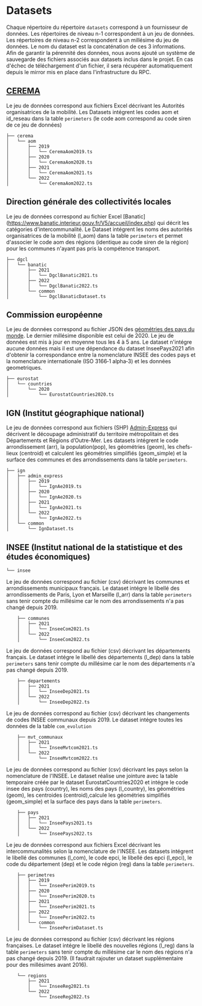 # Datasets
Chaque répertoire du répertoire `datasets` correspond à un fournisseur de données.
Les répertoires de niveau n-1 correspondent à un jeu de données. 
Les répertoires de niveau n-2 correspondent à un millésime du jeu de données.
Le nom du dataset est la concaténation de ces 3 informations.
Afin de garantir la pérennité des données, nous avons ajouté un système de sauvegarde des fichiers associés aux datasets inclus dans le projet. En cas d'échec de téléchargement d'un fichier, il sera récupérer automatiquement depuis le mirror mis en place dans l'infrastructure du RPC.

## [CEREMA](https://www.cerema.fr/)
Le jeu de données correspond aux fichiers Excel décrivant les Autorités organisatrices de la mobilité.
Les Datasets intégrent les codes aom et id_reseau dans la table `perimeters` (le code aom correspond au code siren de ce jeu de données)  
```
├── cerema
│   └── aom
│       ├── 2019
│       │   └── CeremaAom2019.ts 
│       ├── 2020
│       │   └── CeremaAom2020.ts
│       ├── 2021
│       │   └── CeremaAom2021.ts
│       └── 2022
│           └── CeremaAom2022.ts
```

## Direction générale des collectivités locales
Le jeu de données correspond au fichier Excel [Banatic] (https://www.banatic.interieur.gouv.fr/V5/accueil/index.php) qui décrit les catégories d'intercommunalité.
Le Dataset intégrent les noms des autorités organisatrices de la mobilité (l_aom) dans la table `perimeters` et permet d'associer le code aom des régions (identique au code siren de la région) pour les communes n'ayant pas pris la compétence transport.
```
├── dgcl
│   └── banatic
│       ├── 2021
│       │   └── DgclBanatic2021.ts
│       ├── 2022
│       │   └── DgclBanatic2022.ts
│       └── common
│           └── DgclBanaticDataset.ts
```
## Commission européenne
Le jeu de données correspond au fichier JSON des [géométries des pays du monde](https://gisco-services.ec.europa.eu/distribution/v2/countries/).
Le dernier millésime disponible est celui de 2020. Le jeu de données est mis à jour en moyenne tous les 4 à 5 ans.
Le dataset n'intégre aucune données mais il est une dépendance du dataset InseePays2021 afin d'obtenir la correspondance entre la nomenclature INSEE des codes pays et la nomenclature internationale (ISO 3166‑1 alpha‑3) et les données geometriques.
```
├── eurostat
│   └── countries
│       └── 2020
│           └── EurostatCountries2020.ts
```
## IGN (Institut géographique national)
Le jeu de données correspond aux fichiers (SHP) [Admin-Express](https://geoservices.ign.fr/adminexpress) qui décrivent le découpage administratif du territoire métropolitain et des Départements et Régions d’Outre-Mer.
Les datasets intégrent le code arrondissement (arr), la population(pop), les géométries (geom), les chefs-lieux (centroid) et calculent les géométries simplifiés (geom_simple) et la surface des communes et des arrondissements dans la table `perimeters`.
```
├── ign
│   ├── admin_express
│   │   ├── 2019
│   │   │   └── IgnAe2019.ts
│   │   ├── 2020
│   │   │   └── IgnAe2020.ts
│   │   ├── 2021
│   │   │   └── IgnAe2021.ts
│   │   └── 2022
│   │       └── IgnAe2022.ts
│   └── common
│       └── IgnDataset.ts
```
## INSEE (Institut national de la statistique et des études économiques)
```
└── insee
```
Le jeu de données correspond au fichier (csv) décrivant les communes et arrondissements municipaux français.
Le dataset intégre le libellé des arrondissements de Paris, Lyon et Marseille (l_arr) dans la table `perimeters` sans tenir compte du millésime car le nom des arrondissements n'a pas changé depuis 2019.
```
    ├── communes
    │   ├── 2021
    │   │   └── InseeCom2021.ts
    │   └── 2022
    │       └── InseeCom2022.ts
```
Le jeu de données correspond au fichier (csv) décrivant les départements français.
Le dataset intégre le libellé des départements (l_dep) dans la table `perimeters` sans tenir compte du millésime car le nom des départements n'a pas changé depuis 2019.
```
    ├── departements
    │   ├── 2021
    │   │   └── InseeDep2021.ts
    │   └── 2022
    │       └── InseeDep2022.ts
```
Le jeu de données correspond au fichier (csv) décrivant les changements de codes INSEE communaux depuis 2019.
Le dataset intégre toutes les données de la table `com_evolution`
```
    ├── mvt_communaux
    │   ├── 2021
    │   │   └── InseeMvtcom2021.ts
    │   └── 2022
    │       └── InseeMvtcom2022.ts
```
Le jeu de données correspond au fichier (csv) décrivant les pays selon la nomenclature de l'INSEE.
Le dataset réalise une jointure avec la table temporaire créée par le dataset EurostatCountries2020 et intégre le code insee des pays (country), les noms des pays (l_country), les géométries (geom), les centroides (centroid),calcule les géométries simplifiés (geom_simple) et la surface des pays dans la table `perimeters`.
```
    ├── pays
    │   ├── 2021
    │   │   └── InseePays2021.ts
    │   └── 2022
    │       └── InseePays2022.ts
```
Le jeu de données correspond aux fichiers Excel décrivant les intercommunalités selon la nomenclature de l'INSEE.
Les datasets intégrent le libellé des communes (l_com), le code epci, le libellé des epci (l_epci), le code du département (dep) et le code région (reg) dans la table `perimeters`.
```
    ├── perimetres
    │   ├── 2019
    │   │   └── InseePerim2019.ts
    │   ├── 2020
    │   │   └── InseePerim2020.ts
    │   ├── 2021
    │   │   └── InseePerim2021.ts
    │   ├── 2022
    │   │   └── InseePerim2022.ts
    │   └── common
    │       └── InseePerimDataset.ts
```
Le jeu de données correspond au fichier (csv) décrivant les régions françaises.
Le dataset intégre le libellé des nouvelles régions (l_reg) dans la table `perimeters` sans tenir compte du millésime car le nom des régions n'a pas changé depuis 2019. (Il faudrait rajouter un dataset supplémentaire pour des millésimes avant 2016).
```
    └── regions
        ├── 2021
        │   └── InseeReg2021.ts
        └── 2022
            └── InseeReg2022.ts
```